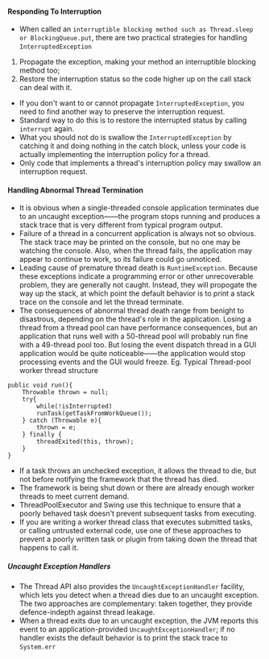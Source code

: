 #### Responding To Interruption
- When called an `interruptible blocking method such as Thread.sleep or BlockingQueue.put`, there are two practical strategies for handling `InterruptedException`
1. Propagate the exception, making your method an interruptible blocking method too;
2. Restore the interruption status so the code higher up on the call stack can deal with it.

- If you don't want to or cannot propagate `InterruptedException`, you need to find another way to preserve the interruption request.
- Standard way to do this is to restore the interrupted status by calling `interrupt` again.
- What you should not do is swallow the `InterruptedException` by catching it and doing nothing in the catch block, unless your code is actually implementing the interruption policy for a thread.
- Only code that implements a thread's interruption policy may swallow an interruption request.

#### Handling Abnormal Thread Termination
- It is obvious when a single-threaded console application terminates due to an uncaught exception——the program stops running and produces a stack trace that is very different from typical program output.
- Failure of a thread in a concurrent application is always not so obvious. The stack trace may be printed on the console, but no one may be watching the console. Also, when the thread fails, the application may appear to continue to work, so its failure could go unnoticed. 
- Leading cause of premature thread death is `RuntimeException`. Because these exceptions indicate a programming error or other unrecoverable problem, they are generally not caught. Instead, they will propogate the way up the stack, at which point the default behavior is to print a stack trace on the console and let the thread terminate.
- The consequences of abnormal thread death range from benight to disastrous, depending on the thread's role in the application. Losing a thread from a thread pool can have performance consequences, but an application that runs well with a 50-thread pool will probably run fine with a 49-thread pool too. But losing the event dispatch thread in a GUI application would be quite noticeable——the application would stop processing events and the GUI would freeze.
Eg. Typical Thread-pool worker thread structure
```
public void run(){
    Throwable thrown = null;
    try{
        while(!isInterrupted)
        runTask(getTaskFromWorkQueue());
    } catch (Throwable e){
        thrown = e;
    } finally {
        threadExited(this, thrown);
    }
}
```
- If a task throws an unchecked exception, it allows the thread to die, but not before notifying the framework that the thread has died.
- The framework is being shut down or there are already enough worker threads to meet current demand. 
- ThreadPoolExecutor and Swing use this technique to ensure that a poorly behaved task doesn't prevent subsequent tasks from executing. 
- If you are writing a worker thread class that executes submitted tasks, or calling untrusted external code, use one of these approaches to prevent a poorly written task or plugin from taking down the thread that happens to call it.
##### Uncaught Exception Handlers
- The Thread API also provides the `UncaughtExceptionHandler` facility, which lets you detect when a thread dies due to an uncaught exception. The two approaches are complementary: taken together, they provide defence-indepth against thread leakage.
- When a thread exits due to an uncaught exception, the JVM reports this event to an application-provided `UncaughtExceptionHandler`; if no handler exists the default behavior is to print the stack trace to `System.err`
